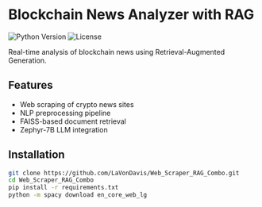 # Blockchain News Analyzer with RAG

![Python Version](https://img.shields.io/badge/python-3.10%2B-blue)
![License](https://img.shields.io/badge/license-MIT-green)

Real-time analysis of blockchain news using Retrieval-Augmented Generation.

## Features
- Web scraping of crypto news sites
- NLP preprocessing pipeline
- FAISS-based document retrieval
- Zephyr-7B LLM integration

## Installation
```bash
git clone https://github.com/LaVonDavis/Web_Scraper_RAG_Combo.git
cd Web_Scraper_RAG_Combo
pip install -r requirements.txt
python -m spacy download en_core_web_lg
